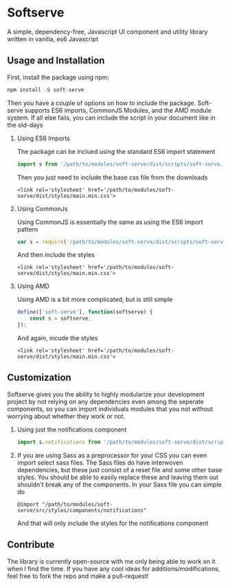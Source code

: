 # Softserve

A simple, dependency-free, Javascript UI component and utility library written in vanilla, es6 Javascript

## Usage and Installation

First, install the package using npm:

```javascript
npm install -S soft-serve
```

Then you have a couple of options on how to include the package. Soft-serve supports ES6 imports, CommonJS Modules, and the AMD module system. If all else fails, you can include the script in your document like in the old-days

1. Using ES6 Imports

	The package can be inclued using the standard ES6 import statement

	```javascript
	import s from '/path/to/modules/soft-serve/dist/scripts/soft-serve.min'
	```

	Then you just need to include the base css file from the downloads

	```
	<link rel='stylesheet' href='/path/to/modules/soft-serve/dist/styles/main.min.css'>
	```

2. Using CommonJs

	Using CommonJS is essentially the same as using the ES6 import pattern

    ```javascript
	var s = require('/path/to/modules/soft-serve/dist/scripts/soft-serve.min')
	```

	And then include the styles

	```
	<link rel='stylesheet' href='/path/to/modules/soft-serve/dist/styles/main.min.css'>
	```

3. Using AMD

	Using AMD is a bit more complicated, but is still simple

	```javascript
	define(['soft-serve'], function(softserve) {
		const s = softserve;
	});
	```

	And again, incude the styles

	```
	<link rel='stylesheet' href='/path/to/modules/soft-serve/dist/styles/main.min.css'>
	```

## Customization
	
Softserve gives you the ability to highly modularize your development project by not relying on any dependencies even among the seperate components, so you can import individuals modules that you not without worrying about whether they work or not.

1. Using just the notifications component

	```javascript
	import s.notifications from '/path/to/modules/soft-serve/dist/scripts/soft-serve.min'
	```

2. If you are using Sass as a preprocessor for your CSS you can even import select sass files. The Sass files do have interwoven dependencies, but these just consist of a reset file and some other base styles. You should be able to easily replace these and leaving them out shouldn't break any of the components. In your Sass file you can simple do

	```
	@import "/path/to/modules/soft-serve/src/styles/components/notifications"
	```

	And that will only include the styles for the notifications component

## Contribute

The library is currently open-source with me only being able to work on it when I find the time. If you have any cool ideas for additions/modifications, feel free to fork the repo and make a pull-request! 



